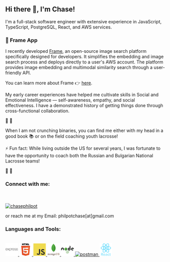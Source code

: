 ## Hi there 👋, I'm Chase!
I'm a full-stack software engineer with extensive experience in JavaScript, TypeScript, PostgreSQL, React, and AWS services. 

### 🚀 Frame App
I recently developed [Frame](https://www.frame-platform.com/), an open-source image search platform specifically designed for developers. It simplifies the embedding and image search process and deploys directly to a user's AWS account. The platform provides image embedding and multimodal similarity search through a user-friendly API.

You can learn more about Frame 👉 [here](https://www.frame-platform.com/case-study/introduction/).

My early career experiences have helped me cultivate skills in Social and Emotional Intelligence — self-awareness, empathy, and social effectiveness. I have a demonstrated history of getting things done through cross-functional collaboration.

:goal_net: :lacrosse: 

When I am not crunching binaries, you can find me either with my head in a good book 📚 or on the field coaching youth lacrosse!

⚡ Fun fact:
While living outside the US for several years, I was fortunate to have the opportunity to coach both the Russian and Bulgarian National Lacrosse teams!

:lacrosse: :goal_net:


<div class="markdown-heading" dir="auto"><h3 align="left" class="heading-element" dir="auto">Connect with me:</h3><a id="user-content-connect-with-me" class="anchor" aria-label="Permalink: Connect with me:" href="#connect-with-me"><svg class="octicon octicon-link" viewBox="0 0 16 16" version="1.1" width="16" height="16" aria-hidden="true"></svg></a></div><p align="left" dir="auto">
<a href="https://www.linkedin.com/in/chase-philpot/"><img align="center" src="https://raw.githubusercontent.com/rahuldkjain/github-profile-readme-generator/master/src/images/icons/Social/linked-in-alt.svg" alt="chasephilpot" height="30" width="40" style="max-width: 100%;"></a>
</p> 
or reach me at my Email: philpotchase[at]gmail.com

<div class="markdown-heading" dir="auto"><h3 align="left" class="heading-element" dir="auto">Languages and Tools:</h3><a id="user-content-languages-and-tools" class="anchor" aria-label="Permalink: Languages and Tools:" href="#languages-and-tools"><svg class="octicon octicon-link" viewBox="0 0 16 16" version="1.1" width="16" height="16" aria-hidden="true"></svg></a></div>
<a href="https://expressjs.com" rel="nofollow"> <img src="https://raw.githubusercontent.com/devicons/devicon/master/icons/express/express-original-wordmark.svg" alt="express" width="40" height="40" style="max-width: 100%;"> </a> <a href="https://developer.mozilla.org/en-US/docs/Glossary/HTML5" rel="nofollow"><img src="https://raw.githubusercontent.com/devicons/devicon/master/icons/html5/html5-original-wordmark.svg" alt="html5" width="40" height="40" style="max-width: 100%;"> </a> <a href="https://developer.mozilla.org/en-US/docs/Web/JavaScript" rel="nofollow"> <img src="https://raw.githubusercontent.com/devicons/devicon/master/icons/javascript/javascript-original.svg" alt="javascript" width="40" height="40" style="max-width: 100%;"> </a> <a href="https://www.mongodb.com/" rel="nofollow"> <img src="https://raw.githubusercontent.com/devicons/devicon/master/icons/mongodb/mongodb-original-wordmark.svg" alt="mongodb" width="40" height="40" style="max-width: 100%;"> </a> <a href="https://nodejs.org" rel="nofollow"> <img src="https://raw.githubusercontent.com/devicons/devicon/master/icons/nodejs/nodejs-original-wordmark.svg" alt="nodejs" width="40" height="40" style="max-width: 100%;"> </a> <a href="https://postman.com" rel="nofollow"> <img src="https://cdn.jsdelivr.net/gh/devicons/devicon/icons/postman/postman-original.svg" width="40" alt="postman" width="40" height="40" data-canonical-src="https://www.vectorlogo.zone/logos/getpostman/getpostman-icon.svg" style="max-width: 100%;"> </a> <a href="https://reactjs.org/" rel="nofollow"> <img src="https://raw.githubusercontent.com/devicons/devicon/master/icons/react/react-original-wordmark.svg" alt="react" width="40" height="40" style="max-width: 100%;"> </a> <a href="https://tailwindcss.com/" rel="nofollow"> </a>
</p>

<!--
![frame-logo-dark](https://github.com/user-attachments/assets/b4fa839b-93b4-486b-b3f7-57f54ca357c5)
**cmphilpot/cmphilpot** is a ✨ _special_ ✨ repository because its `README.md` (this file) appears on your GitHub profile.

<div class="markdown-heading" dir="auto"><h3 align="left" class="heading-element" dir="auto">Support:</h3><a id="user-content-connect-with-me" class="anchor" aria-label="Permalink: Connect with me:" href="#connect-with-me"><svg class="octicon octicon-link" viewBox="0 0 16 16" version="1.1" width="16" height="16" aria-hidden="true"></svg></a></div><p align="left" dir="auto">

### 📧 How to reach me
LinkedIn or Email: philpotchase[at]gmail.com

Here are some ideas to get you started:

- 🔭 I’m currently working on ...
- 🌱 I’m currently learning ...
- 👯 I’m looking to collaborate on ...
- 🤔 I’m looking for help with ...
- 💬 Ask me about ...
- 📫 How to reach me: ...
- 😄 Pronouns: ...
- ⚡ Fun fact: ...
-->
